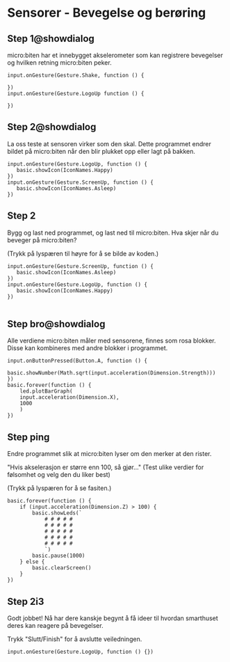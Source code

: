 # Sensorer - Bevegelse og berøring

## Step 1@showdialog
micro:biten har et innebygget akselerometer som kan registrere bevegelser og hvilken retning micro:biten peker. 

 ```blocks
 input.onGesture(Gesture.Shake, function () {
	
})
input.onGesture(Gesture.LogoUp function () {
	
})

```

## Step 2@showdialog
La oss teste at sensoren virker som den skal. Dette programmet endrer bildet på micro:biten når den blir plukket opp eller lagt på bakken.

 ```blocks
input.onGesture(Gesture.LogoUp, function () {
    basic.showIcon(IconNames.Happy)
})
input.onGesture(Gesture.ScreenUp, function () {
    basic.showIcon(IconNames.Asleep)
})

```
## Step 2
Bygg og last ned programmet, og last ned til micro:biten. Hva skjer når du beveger på micro:biten?

(Trykk på lyspæren til høyre for å se bilde av koden.)

 ```blocks
input.onGesture(Gesture.ScreenUp, function () {
    basic.showIcon(IconNames.Asleep)
})
input.onGesture(Gesture.LogoUp, function () {
    basic.showIcon(IconNames.Happy)
})


```

## Step bro@showdialog
Alle verdiene micro:biten måler med sensorene, finnes som rosa blokker. Disse kan kombineres med andre blokker i programmet.

```blocks
input.onButtonPressed(Button.A, function () {
    basic.showNumber(Math.sqrt(input.acceleration(Dimension.Strength)))
})
basic.forever(function () {
    led.plotBarGraph(
    input.acceleration(Dimension.X),
    1000
    )
})
```

## Step ping 
Endre programmet slik at micro:biten lyser om den merker at den rister. 

"Hvis akselerasjon er større enn 100, så gjør..." (Test ulike verdier for følsomhet og velg den du liker best)

(Trykk på lyspæren for å se fasiten.)

```blocks
basic.forever(function () {
    if (input.acceleration(Dimension.Z) > 100) {
        basic.showLeds(`
            # # # # #
            # # # # #
            # # # # #
            # # # # #
            # # # # #
            `)
        basic.pause(1000)
    } else {
        basic.clearScreen()
    }
})
```



## Step 2i3

Godt jobbet! Nå har dere kanskje begynt å få ideer til hvordan smarthuset deres kan reagere på bevegelser.

Trykk "Slutt/Finish" for å avslutte veiledningen.


```template
input.onGesture(Gesture.LogoUp, function () {})
```

